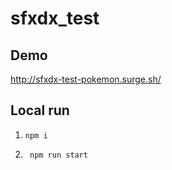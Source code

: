 # sfxdx_test

## Demo
http://sfxdx-test-pokemon.surge.sh/

## Local run
1) ```npm i```

2) ``` npm run start```
